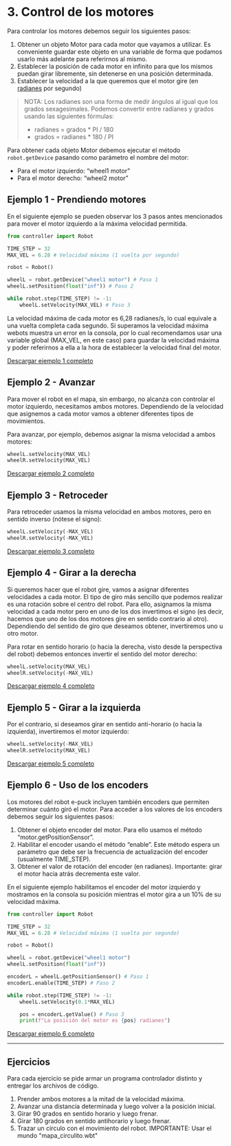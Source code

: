 # 3. Control de los motores

Para controlar los motores debemos seguir los siguientes pasos:

1. Obtener un objeto Motor para cada motor que vayamos a utilizar. Es conveniente guardar este objeto en una variable de forma que podamos usarlo más adelante para referirnos al mismo.
2. Establecer la posición de cada motor en infinito para que los mismos puedan girar libremente, sin detenerse en una posición determinada.
3. Establecer la velocidad a la que queremos que el motor gire (en [radianes](https://es.wikipedia.org/wiki/Radi%C3%A1n) por segundo)


> NOTA: Los radianes son una forma de medir ángulos al igual que los grados sexagesimales. Podemos convertir entre radianes y grados usando las siguientes fórmulas:
>
> * radianes = grados * PI / 180
> * grados = radianes * 180 / PI


Para obtener cada objeto Motor debemos ejecutar el método `robot.getDevice` pasando como parámetro el nombre del motor:

* Para el motor izquierdo: “wheel1 motor”
* Para el motor derecho: “wheel2 motor”

## Ejemplo 1 - Prendiendo motores

En el siguiente ejemplo se pueden observar los 3 pasos antes mencionados para mover el motor izquierdo a la máxima velocidad permitida.

```python
from controller import Robot

TIME_STEP = 32
MAX_VEL = 6.28 # Velocidad máxima (1 vuelta por segundo)

robot = Robot()

wheelL = robot.getDevice("wheel1 motor") # Paso 1 
wheelL.setPosition(float("inf")) # Paso 2

while robot.step(TIME_STEP) != -1:
    wheelL.setVelocity(MAX_VEL) # Paso 3
```

La velocidad máxima de cada motor es 6,28 radianes/s, lo cual equivale a una vuelta completa cada segundo. Si superamos la velocidad máxima webots muestra un error en la consola, por lo cual recomendamos usar una variable global (MAX_VEL, en este caso) para guardar la velocidad máxima y poder referirnos a ella a la hora de establecer la velocidad final del motor.

[Descargar ejemplo 1 completo](03_Motores/ejemplo_1.py)

## Ejemplo 2 - Avanzar

Para mover el robot en el mapa, sin embargo, no alcanza con controlar el motor izquierdo, necesitamos ambos motores. Dependiendo de la velocidad que asignemos a cada motor vamos a obtener diferentes tipos de movimientos.

Para avanzar, por ejemplo, debemos asignar la misma velocidad a ambos motores:

```python
wheelL.setVelocity(MAX_VEL)
wheelR.setVelocity(MAX_VEL)
```

[Descargar ejemplo 2 completo](03_Motores/ejemplo_2.py)

## Ejemplo 3 - Retroceder

Para retroceder usamos la misma velocidad en ambos motores, pero en sentido inverso (nótese el signo):

```python
wheelL.setVelocity(-MAX_VEL)
wheelR.setVelocity(-MAX_VEL)
```

[Descargar ejemplo 3 completo](03_Motores/ejemplo_3.py)

## Ejemplo 4 - Girar a la derecha

Si queremos hacer que el robot gire, vamos a asignar diferentes velocidades a cada motor. El tipo de giro más sencillo que podemos realizar es una rotación sobre el centro del robot. Para ello, asignamos la misma velocidad a cada motor pero en uno de los dos invertimos el signo (es decir, hacemos que uno de los dos motores gire en sentido contrario al otro). Dependiendo del sentido de giro que deseamos obtener, invertiremos uno u otro motor.

Para rotar en sentido horario (o hacia la derecha, visto desde la perspectiva del robot) debemos entonces invertir el sentido del motor derecho:

```python
wheelL.setVelocity(MAX_VEL)
wheelR.setVelocity(-MAX_VEL)
```

[Descargar ejemplo 4 completo](03_Motores/ejemplo_4.py)

## Ejemplo 5 - Girar a la izquierda

Por el contrario, si deseamos girar en sentido anti-horario (o hacia la izquierda), invertiremos el motor izquierdo:

```python
wheelL.setVelocity(-MAX_VEL)
wheelR.setVelocity(MAX_VEL)
```

[Descargar ejemplo 5 completo](03_Motores/ejemplo_5.py)

## Ejemplo 6 - Uso de los encoders

Los motores del robot e-puck incluyen también encoders que permiten determinar cuánto giró el motor. Para acceder a los valores de los encoders debemos seguir los siguientes pasos:

1. Obtener el objeto encoder del motor. Para ello usamos el método “motor.getPositionSensor”.
2. Habilitar el encoder usando el método “enable”. Este método espera un parámetro que debe ser la frecuencia de actualización del encoder (usualmente TIME_STEP).
3. Obtener el valor de rotación del encoder (en radianes). Importante: girar el motor hacia atrás decrementa este valor.

En el siguiente ejemplo habilitamos el encoder del motor izquierdo y mostramos en la consola su posición mientras el motor gira a un 10% de su velocidad máxima.

```python
from controller import Robot

TIME_STEP = 32
MAX_VEL = 6.28 # Velocidad máxima (1 vuelta por segundo)

robot = Robot()

wheelL = robot.getDevice("wheel1 motor") 
wheelL.setPosition(float("inf"))

encoderL = wheelL.getPositionSensor() # Paso 1
encoderL.enable(TIME_STEP) # Paso 2

while robot.step(TIME_STEP) != -1:
    wheelL.setVelocity(0.1*MAX_VEL)

    pos = encoderL.getValue() # Paso 3
    print(f"La posición del motor es {pos} radianes")
```

[Descargar ejemplo 6 completo](03_Motores/ejemplo_6.py)

---
## Ejercicios

Para cada ejercicio se pide armar un programa controlador distinto y entregar los archivos de código.

1. Prender ambos motores a la mitad de la velocidad máxima.
2. Avanzar una distancia determinada y luego volver a la posición inicial.
3. Girar 90 grados en sentido horario y luego frenar.
4. Girar 180 grados en sentido antihorario y luego frenar.
5. Trazar un círculo con el movimiento del robot. IMPORTANTE: Usar el mundo "mapa_circulito.wbt"
